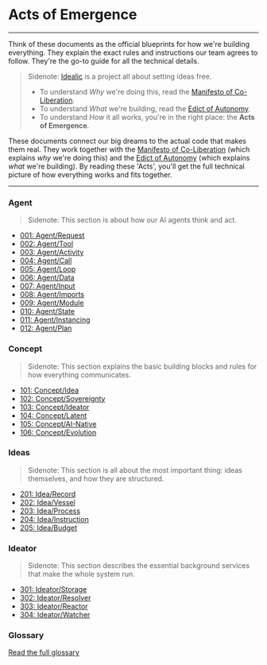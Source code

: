 # Acts of Emergence

---

Think of these documents as the official blueprints for how we're building everything. They explain the exact rules and instructions our team agrees to follow. They're the go-to guide for all the technical details.

> Sidenote: [Idealic](http://idealic.ai) is a project all about setting ideas free.
> 
> - To understand *Why* we're doing this, read the [Manifesto of Co-Liberation](../manifesto/).
> - To understand *What* we're building, read the [Edict of Autonomy](../edict/).
> - To understand *How* it all works, you're in the right place: the **Acts of Emergence**.

These documents connect our big dreams to the actual code that makes them real. They work together with the [Manifesto of Co-Liberation](../manifesto/) (which explains *why* we're doing this) and the [Edict of Autonomy](../edict/) (which explains *what* we're building). By reading these 'Acts', you'll get the full technical picture of how everything works and fits together.

---

### Agent

> Sidenote: This section is about how our AI agents think and act.

- [001: Agent/Request](./001_agent_request.md)
- [002: Agent/Tool](./002_agent_tool.md)
- [003: Agent/Activity](./003_agent_activity.md)
- [004: Agent/Call](./004_agent_call.md)
- [005: Agent/Loop](./005_agent_loop.md)
- [006: Agent/Data](./006_agent_data.md)
- [007: Agent/Input](./007_agent_input.md)
- [008: Agent/Imports](./008_agent_imports.md)
- [009: Agent/Module](./009_agent_module.md)
- [010: Agent/State](./010_agent_state.md)
- [011: Agent/Instancing](./011_agent_instancing.md)
- [012: Agent/Plan](./012_agent_plan.md)

### Concept

> Sidenote: This section explains the basic building blocks and rules for how everything communicates.

- [101: Concept/Idea](./101_concept_idea.md)
- [102: Concept/Sovereignty](./102_concept_sovereignty.md)
- [103: Concept/Ideator](./103_concept_ideator.md)
- [104: Concept/Latent](./104_concept_latent.md)
- [105: Concept/AI-Native](./105_concept_ai_native.md)
- [106: Concept/Evolution](./106_concept_evolution.md)

### Ideas

> Sidenote: This section is all about the most important thing: ideas themselves, and how they are structured.

- [201: Idea/Record](./201_idea_record.md)
- [202: Idea/Vessel](./202_idea_vessel.md)
- [203: Idea/Process](./203_idea_process.md)
- [204: Idea/Instruction](./204_idea_instruction.md)
- [205: Idea/Budget](./205_idea_budget.md)

### Ideator

> Sidenote: This section describes the essential background services that make the whole system run.

- [301: Ideator/Storage](./301_ideator_storage.md)
- [302: Ideator/Resolver](./302_ideator_resolver.md)
- [303: Ideator/Reactor](./303_ideator_reactor.md)
- [304: Ideator/Watcher](./304_ideator_watcher.md)

### Glossary

[Read the full glossary](./000_glossary.md)